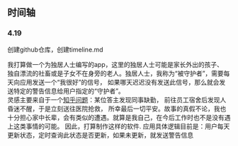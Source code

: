## 时间轴

### 4.19

创建github仓库，创建timeline.md


我打算做一个为独居人士编写的app，这里的独居人士可能是家长外出的孩子、
独自漂流的社畜或是子女不在身旁的老人。独居人士，我称为“被守护者”，需要每天向应用发送一个“我很好”的信号，
如果哪天迟迟没有发送此信号，那么就会发送特定的警告信息给用户指定的“守护者”。  
灵感主要来自于一个[知乎问题](https://www.zhihu.com/question/65997332)：某位答主发现同事缺勤，
前往员工宿舍后发现人昏迷不醒，于是立刻送往医院抢救，
所幸最后一切平安。故事的真假不论，我也十分担心家中长辈，会有类似的遭遇。就算是我自己，在今后工作时也不是没有遇上这类事情的可能。
因此，打算制作这样的软件.
应用具体逻辑目前是：用户每天更新状态，定时查询此状态是否更新，如果未更新，就发送警告信息  
